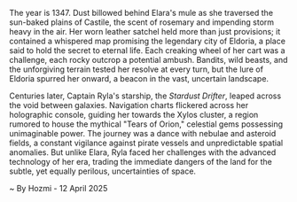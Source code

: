 
The year is 1347.  Dust billowed behind Elara's mule as she traversed the sun-baked plains of Castile, the scent of rosemary and impending storm heavy in the air.  Her worn leather satchel held more than just provisions; it contained a whispered map promising the legendary city of Eldoria, a place said to hold the secret to eternal life.  Each creaking wheel of her cart was a challenge, each rocky outcrop a potential ambush.  Bandits, wild beasts, and the unforgiving terrain tested her resolve at every turn, but the lure of Eldoria spurred her onward, a beacon in the vast, uncertain landscape.

Centuries later, Captain Ryla's starship, the *Stardust Drifter*, leaped across the void between galaxies.  Navigation charts flickered across her holographic console, guiding her towards the Xylos cluster, a region rumored to house the mythical "Tears of Orion," celestial gems possessing unimaginable power.  The journey was a dance with nebulae and asteroid fields, a constant vigilance against pirate vessels and unpredictable spatial anomalies.  But unlike Elara, Ryla faced her challenges with the advanced technology of her era, trading the immediate dangers of the land for the subtle, yet equally perilous, uncertainties of space.

~ By Hozmi - 12 April 2025
